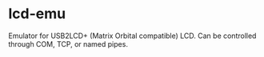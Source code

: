 lcd-emu
=======

Emulator for USB2LCD+ (Matrix Orbital compatible) LCD. Can be controlled through COM, TCP, or named pipes.